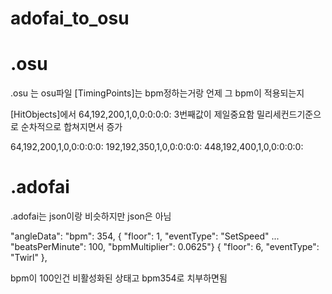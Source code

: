 # adofai_to_osu


# .osu
.osu 는 osu파일 
[TimingPoints]는 bpm정하는거랑 언제 그 bpm이 적용되는지

[HitObjects]에서 64,192,200,1,0,0:0:0:0: 3번째값이 제일중요함 밀리세컨드기준으로 순차적으로 합쳐지면서 증가

64,192,200,1,0,0:0:0:0:
192,192,350,1,0,0:0:0:0:
448,192,400,1,0,0:0:0:0:


# .adofai
.adofai는 json이랑 비슷하지만 json은 아님


"angleData":
"bpm": 354,
{ "floor": 1, "eventType": "SetSpeed" ... "beatsPerMinute": 100, "bpmMultiplier": 0.0625"}
{ "floor": 6, "eventType": "Twirl" },

bpm이 100인건 비활성화된 상태고 bpm354로 치부하면됨
